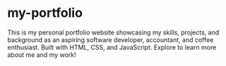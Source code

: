 # my-portfolio
This is my personal portfolio website showcasing my skills, projects, and background as an aspiring software developer, accountant, and coffee enthusiast. Built with HTML, CSS, and JavaScript. Explore to learn more about me and my work!
